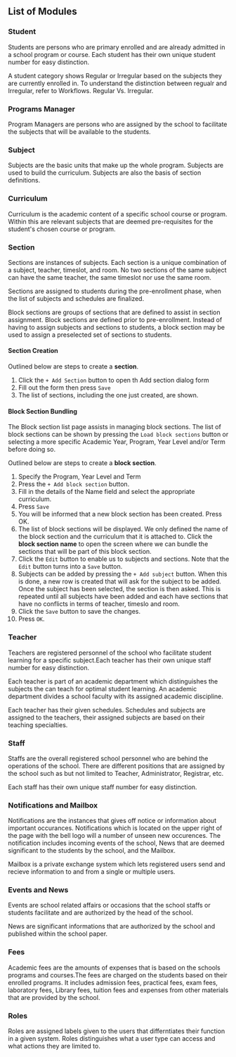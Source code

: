 ## List of Modules

### Student

Students are persons who are primary enrolled and are already admitted in a school program or course. Each student has their own unique student number for easy distinction. 

A student category shows Regular or Irregular based on the subjects they are currently enrolled in. To understand the distinction between regualr and Irregular, refer to Workflows. Regular Vs. Irregular.

### Programs Manager

Program Managers are persons who are assigned by the school to facilitate the subjects that will be available to the students.

### Subject

Subjects are the basic units that make up the whole program. Subjects are used to build the curriculum. Subjects are also the basis of section definitions.

### Curriculum


Curriculum is the academic content of a specific school course or program. Within this are relevant subjects that are deemed pre-requisites for the student's chosen course or program.

### Section

Sections are instances of subjects. Each section is a unique combination of a subject, teacher, timeslot, and room. No two sections of the same subject can have the same teacher, the same timeslot nor use the same room.

Sections are assigned to students during the pre-enrollment phase, when the list of subjects and schedules are finalized. 

Block sections are groups of sections that are defined to assist in section assignment. Block sections are defined prior to pre-enrollment. Instead of having to assign subjects and sections to students, a block section may be used to assign a preselected set of sections to students.

#### Section Creation

Outlined below are steps to create a **section**.

1. Click the `+ Add Section` button to open th Add section dialog form
2. Fill out the form then press `Save`
3. The list of sections, including the one just created, are shown.

#### Block Section Bundling

The Block section list page assists in managing block sections. The list of block sections can be shown by pressing the `Load block sections` button or selecting a more specific Academic Year, Program, Year Level and/or Term before doing so. 

Outlined below are steps to create a **block section**.

1. Specify the Program, Year Level and Term
2. Press the `+ Add block section` button.
3. Fill in the details of the Name field and select the appropriate curriculum.
4. Press `Save`
5. You will be informed that a new block section has been created. Press OK.
6. The list of block sections will be displayed. We only defined the name of the block section and the curriculum that it is attached to. Click the **block section name** to open the screen where we can bundle the sections that will be part of this block section.
7. Click the `Edit` button to enable us to subjects and sections. Note that the `Edit` button turns into a `Save` button.
8. Subjects can be added by pressing the `+ Add subject` button. When this is done, a new row is created that will ask for the subject to be added. Once the subject has been selected, the section is then asked. This is repeated until all subjects have been added and each have sections that have no conflicts in  terms of teacher, timeslo and room.
9. Click the `Save` button to save the changes.
10. Press `OK`.


### Teacher

Teachers are registered personnel of the school who facilitate student learning for a specific subject.Each teacher has their own unique staff number for easy distinction. 

Each teacher is part of an academic department which distinguishes the subjects the can teach for optimal student learning. An academic department divides a school faculty with its assigned academic discipline.

Each teacher has their given schedules. Schedules and subjects are assigned to the teachers, their assigned subjects are based on their teaching specialties.

### Staff

Staffs are the overall registered school personnel who are behind the operations of the school. There are different positions that are assigned by the school such as but not limited to Teacher, Administrator, Registrar, etc.

Each staff has their own unique staff number for easy distinction.

### Notifications and Mailbox

Notifications are the instances that gives off notice or information about important occurances.
Notifications which is located on the upper right of the page with the bell logo will a number of unseen new occurences. The notification includes incoming events of the school, News that are deemed significant to the students by the school, and the Mailbox.

Mailbox is a private exchange system which lets registered users send and recieve information to and from a single or multiple users.

### Events and News

Events are school related affairs or occasions that the school staffs or students facilitate and are authorized by the head of the school.

News are significant informations that are authorized by the school and published within the school paper. 

### Fees

Academic fees are the amounts of expenses that is based on the schools programs and courses.The fees are charged on the students based on their enrolled programs. It includes admission fees, practical fees, exam fees, laboratory fees, Library fees, tuition fees and expenses from other materials that are provided by the school.

### Roles

Roles are assigned labels given to the users that differntiates their function in a given system. 
Roles distinguishes what a user type can access and what actions they are limited to.
